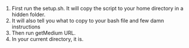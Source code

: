 1. First run the setup.sh. It will copy the script to your home directory in a hidden folder.
2. It will also tell you what to copy to your bash file and few damn instructions
3. Then run getMedium URL.
4. In your current directory, it is.